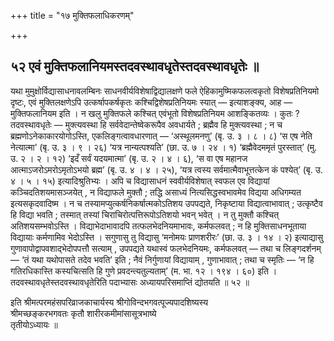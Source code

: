 +++
title = "१७ मुक्तिफलाधिकरणम्"

+++

## ५२ एवं मुक्तिफलानियमस्तदवस्थावधृतेस्तदवस्थावधृतेः ॥

यथा मुमुक्षोर्विद्यासाधनावलम्बिनः साधनवीर्यविशेषाद्विद्यालक्षणे फले ऐहिकामुष्मिकफलत्वकृतो विशेषप्रतिनियमो दृष्टः, एवं मुक्तिलक्षणेऽपि उत्कर्षापकर्षकृतः कश्चिद्विशेषप्रतिनियमः स्यात् — इत्याशङ्क्य, आह — मुक्तिफलानियम इति । न खलु मुक्तिफले कश्चित् एवंभूतो विशेषप्रतिनियम आशङ्कितव्यः । कुतः ? तदवस्थावधृतेः — मुक्त्यवस्था हि सर्ववेदान्तेष्वेकरूपैव अवधार्यते ; ब्रह्मैव हि मुक्त्यवस्था ; न च ब्रह्मणोऽनेकाकारयोगोऽस्ति, एकलिङ्गत्वावधारणात् — ‘अस्थूलमनणु’ (बृ. उ. ३ । ८ । ८) ‘स एष नेति नेत्यात्मा’ (बृ. उ. ३ । ९ । २६) ‘यत्र नान्यत्पश्यति’ (छा. उ. ७ । २४ । १) ‘ब्रह्मैवेदममृतं पुरस्तात्’ (मु. उ. २ । २ । १२) ‘इदँ सर्वं यदयमात्मा’ (बृ. उ. २ । ४ । ६), ‘स वा एष महानज आत्माऽजरोऽमरोऽमृतोऽभयो ब्रह्म’ (बृ. उ. ४ । ४ । २५), ‘यत्र त्वस्य सर्वमात्मैवाभूत्तत्केन कं पश्येत्’ (बृ. उ. ४ । ५ । १५) इत्यादिश्रुतिभ्यः । अपि च विद्यासाधनं स्ववीर्यविशेषात् स्वफल एव विद्यायां कञ्चिदतिशयमासञ्जयेत् , न विद्याफले मुक्तौ ; तद्धि असाध्यं नित्यसिद्धस्वभावमेव विद्यया अधिगम्यत इत्यसकृदवादिष्म । न च तस्यामप्युत्कर्षनिकर्षात्मकोऽतिशय उपपद्यते, निकृष्टाया विद्यात्वाभावात् ; उत्कृष्टैव हि विद्या भवति ; तस्मात् तस्यां चिराचिरोत्पत्तिरूपोऽतिशयो भवन् भवेत् । न तु मुक्तौ कश्चित् अतिशयसम्भवोऽस्ति । विद्याभेदाभावादपि तत्फलभेदनियमाभावः, कर्मफलवत् ; न हि मुक्तिसाधनभूताया विद्यायाः कर्मणामिव भेदोऽस्ति । सगुणासु तु विद्यासु ‘मनोमयः प्राणशरीरः’ (छा. उ. ३ । १४ । २) इत्याद्यासु गुणावापोद्वापवशाद्भेदोपपत्तौ सत्याम् , उपपद्यते यथास्वं फलभेदनियमः, कर्मफलवत् — तथा च लिङ्गदर्शनम् — ‘तं यथा यथोपासते तदेव भवति’ इति ; नैवं निर्गुणायां विद्यायाम् , गुणाभावात् ; तथा च स्मृतिः — ‘न हि गतिरधिकास्ति कस्यचित्सति हि गुणे प्रवदन्त्यतुल्यताम्’ (म. भा. १२ । १९४ । ६०) इति । तदवस्थावधृतेस्तदवस्थावधृतेरिति पदाभ्यासः अध्यायपरिसमाप्तिं द्योतयति ॥ ५२ ॥

इति श्रीमत्परमहंसपरिव्राजकाचार्यस्य श्रीगोविन्दभगवत्पूज्यपादशिष्यस्य  
श्रीमच्छङ्करभगवतः कृतौ शारीरकमीमांसासूत्रभाष्ये  
तृतीयोऽध्यायः ॥